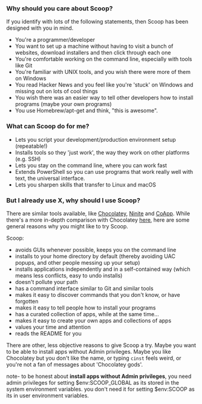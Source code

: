 ### Why should you care about Scoop?
If you identify with lots of the following statements, then Scoop has been designed with you in mind.

* You're a programmer/developer
* You want to set up a machine without having to visit a bunch of websites, download installers and then click through each one
* You're comfortable working on the command line, especially with tools like Git
* You're familiar with UNIX tools, and you wish there were more of them on Windows
* You read Hacker News and you feel like you're 'stuck' on Windows and missing out on lots of cool things
* You wish there was an easier way to tell other developers how to install programs (maybe your own programs)
* You use Homebrew/apt-get and think, "this is awesome".

### What can Scoop do for me?
* Lets you script your development/production environment setup (repeatable!)
* Installs tools so they 'just work', the way they work on other platforms (e.g. SSH)
* Lets you stay on the command line, where you can work fast
* Extends PowerShell so you can use programs that work really well with text, the universal interface.
* Lets you sharpen skills that transfer to Linux and macOS

### But I already use X, why should I use Scoop?
There are similar tools available, like [Chocolatey](http://chocolatey.org), [Ninite](http://ninite.com) and [CoApp](http://coapp.org). While there's a more in-depth comparison with Chocolatey [here](Chocolatey-Comparison), here are some general reasons why you might like to try Scoop.

Scoop:
* avoids GUIs whenever possible, keeps you on the command line
* installs to your home directory by default (thereby avoiding UAC popups, and other people messing up your setup)
* installs applications independently and in a self-contained way (which means less conflicts, easy to undo installs)
* doesn't pollute your path
* has a command interface similar to Git and similar tools
* makes it easy to discover commands that you don't know, or have forgotten
* makes it easy to tell people how to install your programs
* has a curated collection of apps, while at the same time...
* makes it easy to create your own apps and collections of apps
* values your time and attention
* reads the README for you

There are other, less objective reasons to give Scoop a try. Maybe you want to be able to install apps without Admin privileges. Maybe you like Chocolatey but you don't like the name, or typing `cinst` feels weird, or you're not a fan of messages about 'Chocolatey gods'.

note- to be honest about **install apps without Admin privileges**, you need admin privileges for setting $env:SCOOP_GLOBAL as its stored in the system environment variables. you don't need it for setting $env:SCOOP as its in user environment variables.